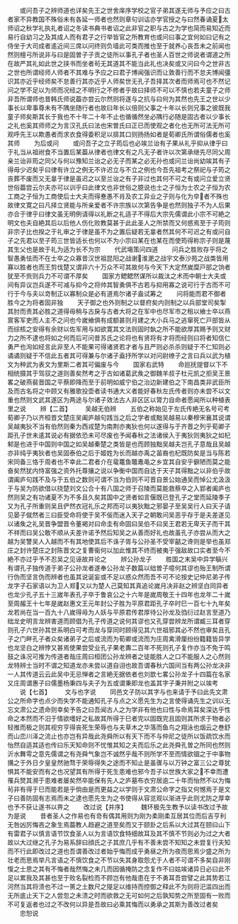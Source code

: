 <!-- { "loadSidebar": true } -->
　　或问吾子之辨师道也详矣先王之世舍庠序学校之官子弟其遂无师与予应之曰古者家不异教国不殊俗未有各延一师者也然则章句训诂亦学官授之与曰然春诵夏太师诏之秋学礼执礼者诏之冬读书典书者诏之此非官之职与古之为学也简而易知近而易行自幼习之及其成人而有君子之行举皆官之所教育也或问曰事之宜何如曰记有之侍坐于大司成者逺近间三席以问终则负墙此可类而推也至于就养心丧吾未之前闻也然则檀弓所说非与曰是固曽子子贡之徒所以事孔子者也圣人百世之师说者谓道之所在故严其礼如此世之挟书而坐者茍无其道其不能当此礼也决矣或又问曰今之世非古之世也所谓经师人师者不其难与予应之曰君子博闻强识而让敦善行而不怠夫博闻彊识其亦近乎经师矣不怠善行其亦近乎人师矣世无孔子吾择其次者而师焉可也不然记问之学不足以为师而况经之不明行之不修者乎故曰择师不可以不慎也若夫童子之师非吾所谓师也昔韩氏师说葢亦尝云尔然则将遂与之抗与曰何为其然也先王之世以少事长以卑事尊未有不隅坐随行者也故曰年长以倍则父事之十年以长则兄事之彼既我童子师矣斯其长于我也不十年二十年不止也循循然坐必隅行必随是固古者以少事长之礼也奚其师师之为言汉孔氏曰法也宋曽氏曰正已而使观之者化也无所可法无所可观呼先王以欺愚者而求衣食得委积足以揜其口则扬扬如者是荀卿氏所谓俗儒者也奚其师
　　为后或问
　　或问吾子之立子筠后也必竢兰诒有子果从礼乎抑从律乎曰于礼当从祖祔食不当置后某葢从律者也律文有之凡无子者许以次第承继先尽同父周亲兰诒非筠之同父与何以豫知兰诒之必无子而某之必无孙也或问兰诒尚幼竢其有子得毋少迟矣乎曰律有许立之例无不许迟立与不立之例也今吾先祖考之祭祀与子筠之丧葬不废而又无辠于律是虽迟之以至兰诒之有子非过也其何不可之有或问立爱立贤世俗葢尝云尔夫亦可以训乎曰此律文也非世俗之臆说也士之子恒为士农之子恒为农工商之子恒为工商使后士大夫而得惷愚不肖及农工异业之子则与化为皁者不殊也故律文寛之曰凡择立贤能与所亲爱者不许宗族以次第告争是也然则独子不为人后果亦合于律乎曰律文虽无明例请得以礼断之礼适子不得后大宗先儒谓此小宗不可絶之明文也夫自絶其后以后他人伤化败教莫甚于此此圣人之所禁而又何惑焉至于子筠则非宗子比也揆之于礼审之于律是虽不为之置后疑若无辠者然其何不可迟之有或问自子之先君以至子筠三世皆适长也何以不为小宗曰某在也某在而使筠得称宗子则是蔑其生父也是故于礼为适为长不为宗
　　代武塲策问四道
　　问兵之胜败存乎将之智愚勇怯而不在士卒之众寡昔汉世祖昆阳之战谢淮淝之战宇文泰沙苑之战类皆用寡以胜者也而王剪伐楚又谓非六十万众不可其故何与今天下大定然嵗糜戸部之饷者犹至不赀则兵力不可谓不厚矣
　　国家方鳃鳃然谋所以裁汰之术而中朝士大夫或间有异议岂兵遂不可减与抑今之将帅其智勇俱不古若与抑用寡之说可行于古而不可行于今与夫以竒制正以寡制众是必有道焉尔诸子盍试筹之
　　问将能而君不御者胜今之为将者固非独
　　天子御之也外则制之以督府矣内则制之以兵部堂司矣掣其肘而责其必胜之道得毋稍与古戾与古者大将之在军中也尽军市之租以飨士卒以燕賔客军吏而人主不之问也今嵗飨俱有成额甚则月建之大小兵马之逃窜死亡戸部皆从而综核之安得有余财以佐军用与如欲寛其文法则固时埶之所不能欲厚其赐予则又财力之所不逮也将如之何而后可问昔苏氏之论将也有贤将有才将而经则曰将者知信仁勇严也洵如经言此非至人不能果可得诸贤若才者与且严则必杀杀则疑于不仁知则必谲谲则疑于不信此五者其可得兼与尔诸子盍抒所学以对问尉缭子之言曰兵以武为植文为种武为表文为里斯二者其可偏废与今
　　国家右武特
　　命廵抚提督以下不相统摄其于驾驭之道则善矣然考之于古如诸葛武矦之御魏羊叔子杜元凯之拒吴王景畧之破燕裴晋国之平蔡即降而至于前明如威宁伯之治边新建伯之下南昌类非武臣所及而古名将之中顾又有雅歌投壶者读书通大义者能好春秋左氏传者则亦未尝不以文重也然则文武其遂区为两途与尔诸子效法古人非区区以膂力自命者愿闻所以种植表里之说
　　辨【二首】
　　吴越无伯辨
　　五伯之称始见于左氏传絶无名号可考荀卿子乃以齐桓晋文楚庄吴阖庐越句践当之后之学者或黜吴越易以秦穆宋襄其说谓吴越夷狄不当有伯然则秦为西戎楚为南荆亦夷狄也何以遂得与于齐晋之列乎荀卿子距孔子世未逺其说必有据依恐未可尽废也予闻春秋之法诸侯入于夷狄则夷狄之如杞邾是也进于中国则中国之如吴越秦楚之类皆是也而顾独黜吴越夫岂孔子意哉且吴越亦非纯乎夷狄者也吴固泰伯之后于姬姓为长而越亦禹之苖裔也杞既防矣是当与陈若宋同备三恪于周者也不幸此二君者介在鼋鼍鱼鼈鼃黾之乡宜其自安乎僻陋而莫之能奋矣然犹内恃富强之资外托尊攘之说以争衡中国而自达于天子其得黜之以非伯乎故谓阖庐句践不及与于五伯之数则可谓不当为伯则不可晋自景公始通吴而悼公尤汲汲于与吴为防欲借以挠楚刘文公合十有八国之师于召陵而莫能救蔡卒之入郢者阖庐也然则吴之有功诸夏不为不多且久矣其国中之贤者如言偃既已登孔子之堂而延陵季子又为孔子所重则吴且俨然衣冠礼乐之邦而可以夷狄黜之邪晏子至吴吴行人曰天子请见晏子僦然者三曰臣受命将使于吴不佞而迷入天子之朝敢问吴恶乎存于是夫差遂见以诸矦之礼吴晋争盟晋令董褐对曰命圭有命固曰吴伯不曰吴王君若无卑天子而干其不祥而曰吴公敢不顺从夫差许诺予然后知吴之从善而好礼也故虽孔子亦尝从而大之越为吴讐吴人入越而不有其地使其后不诛子胥与公孙圣不受宰嚭之谗则是举也虽郑庄之封许楚庄之封陈晋文之复曹衞何以加此惟其不终而被夷于强敌故口实者至今不絶不亦过乎予不忍吴之见诬故并论之
　　辨公孙龙子
　　胜国之末吴中异学緐兴有谓孔子独传道于弟子公孙龙者遂奉公孙龙子数篇以绌曽子噫何其谬也殆王制所谓行伪而坚言伪而辨者也虽其说诞妄或不足以惑众然而吾不可不论按史记仲尼弟子传龙字子石家语以为卫人郑又以为楚人己莫知其真追论嵗月决非赵之辨坚白同异者也龙少孔子五十三嵗年表孔子卒于鲁哀公之十六年是嵗周敬王十四年也龙年二十嵗至周赧王十七年是嵗赵惠文王元年封公子胜为平原君距孔子卒时巳一百七十九年矣龙若尚在当一百九十八嵗得毋为人妖与平原君传君厚待公孙龙及驺衍过赵言至道乃绌龙史明言龙辨害道而顾倡为孔子传道之说何其谬也又孔穿尝辨龙所谓臧三耳者穿则孔子六世孙其世系明白可考而龙与穿同时顾得见其六世祖邪其必不然也审矣且孔子之门畔孔子者众矣诸弟子之后或流而为荀卿或流而为庄周禽滑厘纷纷籍籍皆异学也龙坚白之辨悖又甚焉使果尝受业孔子果老夀二百年不死则孔子复作亦当不免于鸣鼓之诛况可推为传道者哉庄周曰桓团公孙龙辨者之徒能胜人之口不能服人之心然则龙特辨士当时不谓之知道龙亦未尝以道自诩也故吾谓春秋六国间当有两公孙龙决非一人其传道云云此吴中无忌惮者之言絶无据依者也刘歆七畧公孙龙子十四篇在名家又庄周谓惠子曰儒墨杨秉四与夫子为五或谓秉即龙也盖其字子秉并附之以竢考
　　说【七首】
　　文与也字说
　　同邑文子防以其字与也来请于予曰此先文肃公之所命字也点少而失学不能通知孔子与点之义愿先生为之言使得诵先生之训以无忘文肃公之遗命则幸矣予告之曰吾闻古人之为学非有他也曰性与命焉耳矣深达乎性命之本然而不汨于情欲嗜好之私故其所得于巳者完以固既完且固则其所求于物者必轻推而极之则其视穷亨得丧死生荣辱也与夫草木之华落而鱼鸟之翔泳也烟云之巻舒而山峦川泽之流止也亦岂有异哉此尧舜所以有天下而不与仲尼之徒所以饭疏饮水而怡然自适其适也传曰乐天知命则不忧惟其知之夫而后乐之此尧舜孔曽之所同也然则沂水舞雩之意先儒谓之有尧舜气象岂不诚然乎哉不则所学不至而情欲锢之于中事物搆之于外日夕皇皇然驰骛于荣辱得失之途而不知止是虽骤与以万钟之富三公之尊犹惧其不能安而有之也况望其有所得于死生患难也邪今吾子以世族大家之不幸而遭罹兵燹其濒于患难者屡矣然卒能保有先人之庐墓布衣穷居逾二十年而怡然不以为悔茍非有得于巳而能若是乎倘由是而更益之以学则于文肃公命字之指又何憾焉于是文子曰善防固有志焉而未之逮也愿先生为之书使得从容览观以渐进乎此则尤防之厚幸也予不获让遂书以畀之
　　改过说【并序】
　　魏环极先生教予以读书改过予故为是说
　　昔者圣人之作易也有竒有偶其用则为刚为柔刚柔互居其位而后吉亨利无咎凶厉悔吝之象生焉葢教人趋避之道至矣而又于颐卦之后系以大过其在颐曰山下有雷君子以慎言语节饮食圣人以为言语饮食特细故耳及其不慎不节则必为过之大者故以大过继之孔子为易系辞曰顔氏之子其庶几乎有不善未尝不知知之未尝复行夫知而不行此即改过之道也吾谓善改过者始乎悔而成乎勇昼之所为夜而思焉少盛之所为壮老而思焉举凡言语之不慎饮食之不节以失其身取怨尤于人者不可谓不多矣自非刚愎之士思之其有不悔者哉然悔之未几而因循掩防之念复作不曰姑竢诸异日必曰此不足以累我及其甚也至于败名裂检而不顾岂有他哉患在于不勇耳吾尝譬之此其势若江河然当其将溃也不过一篑之土数尺之隄足以维持而控御之释此不为则将汜滥四出而无所底止天下之人尝忽之未溃之时而欲救之无可如何之后孰知势之所至固有一败而不可复返者也过之不改何以异是吾故曰必乘其悔而以勇承之其斯为善改过者矣
　　忠恕说

